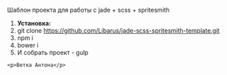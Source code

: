<p>Шаблон проекта для работы с jade + scss  + spritesmith</p>

<ol>
    <li><strong>Установка:</strong></li>
    <li>git clone <a href="https://github.com/Libarus/jade-scss-spritesmith-template.git">https://github.com/Libarus/jade-scss-spritesmith-template.git</a></li>
    <li>npm i</li>
    <li>bower i</li>
    <li>И собрать проект - gulp</li>
</ol>

    <p>Ветка Антона</p>